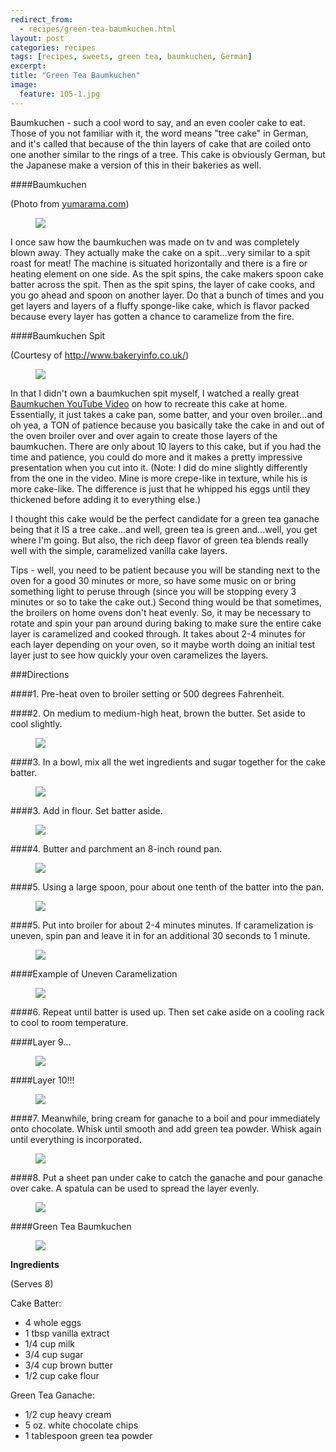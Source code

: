 ```yaml
---
redirect_from: 
  - recipes/green-tea-baumkuchen.html
layout: post
categories: recipes
tags: [recipes, sweets, green tea, baumkuchen, German]
excerpt: 
title: "Green Tea Baumkuchen"
image:
  feature: 105-1.jpg
---
```


Baumkuchen - such a cool word to say, and an even cooler cake to eat.  Those of you not familiar with it, the word means "tree cake" in German, and it's called that because of the thin layers of cake that are coiled onto one another similar to the rings of a tree.  This cake is obviously German, but the Japanese make a version of this in their bakeries as well. 

####Baumkuchen 

(Photo from [yumarama.com](www.yumarama.com))

<figure> <img src='/images/105-1a.jpg'> </figure>

I once saw how the baumkuchen was made on tv and was completely blown away.  They actually make the cake on a spit...very similar to a spit roast for meat!  The machine is situated horizontally and there is a fire or heating element on one side.  As the spit spins, the cake makers spoon cake batter across the spit.  Then as the spit spins, the layer of cake cooks, and you go ahead and spoon on another layer.  Do that a bunch of times and you get layers and layers of a fluffy sponge-like cake, which is flavor packed because every layer has gotten a chance to caramelize from the fire.

####Baumkuchen Spit 

(Courtesy of http://www.bakeryinfo.co.uk/)

<figure> <img src='/images/105-2.jpg'> </figure>

In that I didn't own a baumkuchen spit myself, I watched a really great [Baumkuchen YouTube Video](https://www.youtube.com/watch?v=3IOlA4hlvQk) on how to recreate this cake at home.  Essentially, it just takes a cake pan, some batter, and your oven broiler...and oh yea, a TON of patience because you basically take the cake in and out of the oven broiler over and over again to create those layers of the baumkuchen.  There are only about 10 layers to this cake, but if you had the time and patience, you could do more and it makes a pretty impressive presentation when you cut into it.  (Note: I did do mine slightly differently from the one in the video.  Mine is more crepe-like in texture, while his is more cake-like.  The difference is just that he whipped his eggs until they thickened before adding it to everything else.)
 
I thought this cake would be the perfect candidate for a green tea ganache being that it IS a tree cake...and well, green tea is green and...well, you get where I'm going.  But also, the rich deep flavor of green tea blends really well with the simple, caramelized vanilla cake layers.

Tips - well, you need to be patient because you will be standing next to the oven for a good 30 minutes or more, so have some music on or bring something light to peruse through (since you will be stopping every 3 minutes or so to take the cake out.)  Second thing would be that sometimes, the broilers on home ovens don't heat evenly.  So, it may be necessary to rotate and spin your pan around during baking to make sure the entire cake layer is caramelized and cooked through.  It takes about 2-4 minutes for each layer depending on your oven, so it maybe worth doing an initial test layer just to see how quickly your oven caramelizes the layers.  


###Directions

####1. Pre-heat oven to broiler setting or 500 degrees Fahrenheit.

####2. On medium to medium-high heat, brown the butter.  Set aside to cool slightly.

<figure> <img src='/images/105-4.jpg'> </figure>

####3. In a bowl, mix all the wet ingredients and sugar together for the cake batter.
<figure> <img src='/images/105-3.jpg'> </figure>

####3. Add in flour.  Set batter aside.
<figure> <img src='/images/105-6.jpg'> </figure>

####4. Butter and parchment an 8-inch round pan.
<figure> <img src='/images/105-7.jpg'> </figure>

####5. Using a large spoon, pour about one tenth of the batter into the pan.  
<figure> <img src='/images/105-8.jpg'> </figure>

####5. Put into broiler for about 2-4 minutes minutes.  If caramelization is uneven, spin pan and leave it in for an additional 30 seconds to 1 minute. 
<figure> <img src='/images/105-9.jpg'> </figure>

####Example of Uneven Caramelization  
<figure> <img src='/images/105-10.jpg'> </figure>

####6. Repeat until batter is used up. Then set cake aside on a cooling rack to cool to room temperature.

####Layer 9...
<figure> <img src='/images/105-11.jpg'> </figure>

####Layer 10!!!
<figure> <img src='/images/105-12.jpg'> </figure>

####7. Meanwhile, bring cream for ganache to a boil and pour immediately onto chocolate.  Whisk until smooth and add green tea powder.  Whisk again until everything is incorporated.
<figure> <img src='/images/105-13.jpg'> </figure>

####8. Put a sheet pan under cake to catch the ganache and pour ganache over cake.  A spatula can be used to spread the layer evenly.
<figure> <img src='/images/105-14.jpg'> </figure>

####Green Tea Baumkuchen
<figure> <img src='/images/105-15.jpg'> </figure>

<section class='recipe'>
<p><strong>Ingredients</strong></p>

<p>(Serves 8)</p>

<p>Cake Batter:</p>

<ul><li>4 whole eggs</li><li>1 tbsp vanilla extract</li><li>1/4 cup milk</li><li>3/4 cup sugar</li><li>3/4 cup brown butter</li><li>1/2 cup cake flour</li></ul>

<p>Green Tea Ganache:</p>

<ul><li>1/2 cup heavy cream</li><li>5 oz. white chocolate chips</li><li>1 tablespoon green tea powder</li></ul></section>